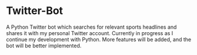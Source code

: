 # Twitter-Bot
A Python Twitter bot which searches for relevant sports headlines and shares it with my personal Twitter account.
Currently in progress as I continue my development with Python.  More features will be added, and the bot will be better implemented.
